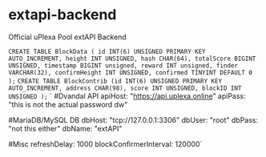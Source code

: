 # extapi-backend
Official uPlexa Pool extAPI Backend

`CREATE TABLE BlockData ( id INT(6) UNSIGNED PRIMARY KEY AUTO_INCREMENT, height INT UNSIGNED, hash CHAR(64), totalScore BIGINT UNSIGNED, timestamp BIGINT unsigned, reward INT unsigned, finder VARCHAR(32), confirmHeight INT UNSIGNED, confirmed TINYINT DEFAULT 0 );`
`CREATE TABLE BlockContrib (id INT(6) UNSIGNED PRIMARY KEY AUTO_INCREMENT, address CHAR(98), score INT UNSIGNED, blockID INT UNSIGNED );`
`
#Dvandal API
apiHost: "https://api.uplexa.online"
apiPass: "this is not the actual password dw"

#MariaDB/MySQL DB
dbHost: "tcp://127.0.0.1:3306"
dbUser: "root"
dbPass: "not this either"
dbName: "extAPI"

#Misc
refreshDelay: 1000
blockConfirmerInterval: 120000`
